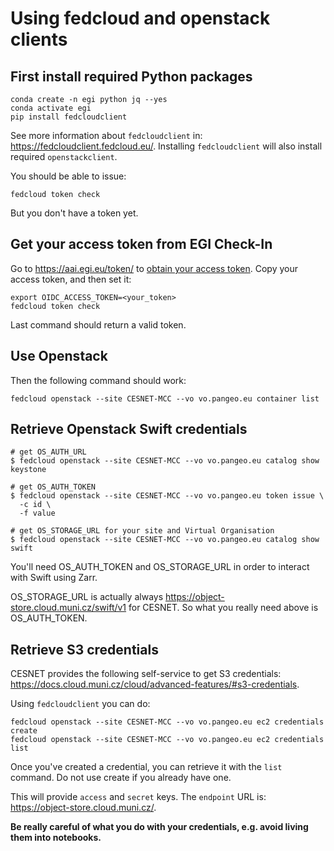 # Using fedcloud and openstack clients

## First install required Python packages

```
conda create -n egi python jq --yes
conda activate egi
pip install fedcloudclient
```
See more information about `fedcloudclient` in: https://fedcloudclient.fedcloud.eu/. Installing `fedcloudclient` will also install required `openstackclient`.

You should be able to issue:
```
fedcloud token check
```

But you don't have a token yet.

## Get your access token from EGI Check-In

Go to https://aai.egi.eu/token/ to [obtain your access token](https://docs.egi.eu/users/aai/check-in/obtaining-tokens/token-portal/). Copy your access token, and then set it:

```
export OIDC_ACCESS_TOKEN=<your_token>
fedcloud token check
```

Last command should return a valid token.

## Use Openstack


Then the following command should work:
```
fedcloud openstack --site CESNET-MCC --vo vo.pangeo.eu container list
```

## Retrieve Openstack Swift credentials

```
# get OS_AUTH_URL
$ fedcloud openstack --site CESNET-MCC --vo vo.pangeo.eu catalog show keystone

# get OS_AUTH_TOKEN
$ fedcloud openstack --site CESNET-MCC --vo vo.pangeo.eu token issue \
  -c id \
  -f value

# get OS_STORAGE_URL for your site and Virtual Organisation
$ fedcloud openstack --site CESNET-MCC --vo vo.pangeo.eu catalog show swift
```

You'll need OS_AUTH_TOKEN and OS_STORAGE_URL in order to interact with Swift using Zarr.

OS_STORAGE_URL is actually always https://object-store.cloud.muni.cz/swift/v1 for CESNET. So what you really need above is OS_AUTH_TOKEN.


## Retrieve S3 credentials

CESNET provides the following self-service to get S3 credentials:
https://docs.cloud.muni.cz/cloud/advanced-features/#s3-credentials.

Using `fedcloudclient` you can do:
```
fedcloud openstack --site CESNET-MCC --vo vo.pangeo.eu ec2 credentials create 
fedcloud openstack --site CESNET-MCC --vo vo.pangeo.eu ec2 credentials list
```

Once you've created a credential, you can retrieve it with the `list` command. Do not use create if you already have one. 

This will provide `access` and `secret` keys. The `endpoint` URL is: https://object-store.cloud.muni.cz/.

__Be really careful of what you do with your credentials, e.g. avoid living them into notebooks.__